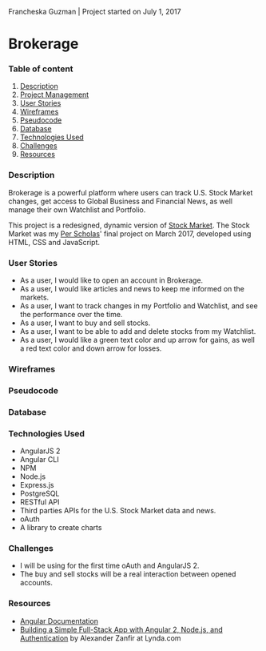Francheska Guzman | Project started on July 1, 2017

# Brokerage

### Table of content

1. [Description](#description)
2. [Project Management](https://github.com/francheska-guzman/brokerage#boards?repos=95994166)
3. [User Stories](#user-stories)
4. [Wireframes](#wireframes)
5. [Pseudocode](#pseudocode)
6. [Database](#database)
7. [Technologies Used](#technologies-used)
8. [Challenges](#challenges)
9. [Resources](#resources)

<a id="description">

### Description

Brokerage is a powerful platform where users can track U.S. Stock Market changes, get access to Global Business and Financial News, as well manage their own Watchlist and Portfolio.

This project is a redesigned, dynamic version of [Stock Market](https://github.com/francheska-guzman/stock-market). The Stock Market was my [Per Scholas](https://perscholas.org/apply/codebridge)' final project on March 2017, developed using HTML, CSS and JavaScript. 

</a>

<a id="user-stories">

### User Stories

- As a user, I would like to open an account in Brokerage.
- As a user, I would like articles and news to keep me informed on the markets.
- As a user, I want to track changes in my Portfolio and Watchlist, and see the performance over the time.
- As a user, I want to buy and sell stocks.
- As a user, I want to be able to add and delete stocks from my Watchlist.
- As a user, I would like a green text color and up arrow for gains, as well a red text color and down arrow for losses.

</a>

<a id="wireframes">

### Wireframes

</a>

<a id="pseudocode">

### Pseudocode

</a>

<a id="database">

### Database

</a>

<a id="technologies-used">

### Technologies Used

* AngularJS 2
* Angular CLI
* NPM
* Node.js
* Express.js
* PostgreSQL
* RESTful API
* Third parties APIs for the U.S. Stock Market data and news.
* oAuth
* A library to create charts

</a>

<a id="challenges">

### Challenges

- I will be using for the first time oAuth and AngularJS 2.
- The buy and sell stocks will be a real interaction between opened accounts.

</a>

<a id="resources">

### Resources

- [Angular Documentation](https://angular.io/guide/quickstart)
- [Building a Simple Full-Stack App with Angular 2, Node.js, and Authentication](https://www.lynda.com/AngularJS-tutorials/Building-Simple-Full-Stack-App-Angular-2-Node/576588-2.html?srchtrk=index%3a1%0alinktypeid%3a2%0aq%3aBuilding+a+Simple+Full-Stack+App+with+Angular+2%2c+Node.js%2c+and+Authentication%0apage%3a1%0as%3arelevance%0asa%3atrue%0aproducttypeid%3a2) by Alexander Zanfir at Lynda.com

</a>
